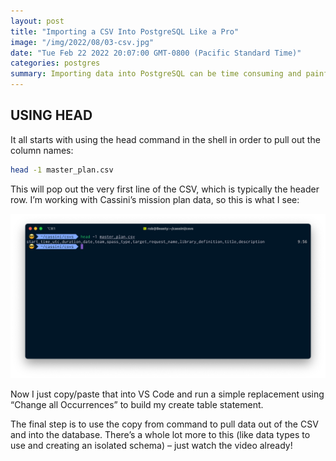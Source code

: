 ```yaml
---
layout: post
title: "Importing a CSV Into PostgreSQL Like a Pro"
image: "/img/2022/08/03-csv.jpg"
date: "Tue Feb 22 2022 20:07:00 GMT-0800 (Pacific Standard Time)"
categories: postgres
summary: Importing data into PostgreSQL can be time consuming and painful – unless you toss the GUI tools and use scripts.      
---
```


## USING HEAD

It all starts with using the head command in the shell in order to pull out the column names:

```sh
head -1 master_plan.csv

```

This will pop out the very first line of the CSV, which is typically the header row. I’m working with Cassini’s mission plan data, so this is what I see:

![](/img/2022/08/head-command.png)

Now I just copy/paste that into VS Code and run a simple replacement using “Change all Occurrences” to build my create table statement.

The final step is to use the copy from command to pull data out of the CSV and into the database. There’s a whole lot more to this (like data types to use and creating an isolated schema) – just watch the video already!